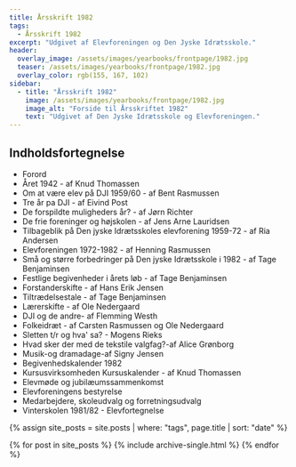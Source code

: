 ```yaml
---
title: Årsskrift 1982
tags:
  - Årsskrift 1982
excerpt: "Udgivet af Elevforeningen og Den Jyske Idrætsskole."
header:
  overlay_image: /assets/images/yearbooks/frontpage/1982.jpg
  teaser: /assets/images/yearbooks/frontpage/1982.jpg
  overlay_color: rgb(155, 167, 102)
sidebar:
  - title: "Årsskrift 1982"
    image: /assets/images/yearbooks/frontpage/1982.jpg
    image_alt: "Forside til Årsskriftet 1982"
    text: "Udgivet af Den Jyske Idrætsskole og Elevforeningen."
---
```


## Indholdsfortegnelse

- Forord
- Året 1942 - af Knud Thomassen 
- Om at være elev på DJI 1959/60 - af Bent Rasmussen
- Tre år pa DJI - af Eivind Post
- De forspildte muligheders år? - af Jørn Richter
- De frie foreninger og højskolen - af Jens Arne Lauridsen
- Tilbageblik på Den jyske Idrætsskoles elevforening 1959-72 - af Ria Andersen
- Elevforeningen 1972-1982 - af Henning Rasmussen
- Små og større forbedringer på Den jyske Idrætsskole i 1982 - af Tage Benjaminsen
- Festlige begivenheder i årets løb - af Tage Benjaminsen
- Forstanderskifte - af Hans Erik Jensen
- Tiltrædelsestale - af Tage Benjaminsen
- Lærerskifte - af Ole Nedergaard
- DJI og de andre- af Flemming Westh
- Folkeidræt - af Carsten Rasmussen og Ole Nedergaard
- Sletten t/r og hva' sa? - Mogens Rieks
- Hvad sker der med de tekstile valgfag?-af Alice Grønborg
- Musik-og dramadage-af Signy Jensen
- Begivenhedskalender 1982
- Kursusvirksomheden Kursuskalender - af Knud Thomassen
- Elevmøde og jubilæumssammenkomst
- Elevforeningens bestyrelse
- Medarbejdere, skoleudvalg og forretningsudvalg
- Vinterskolen 1981/82 - Elevfortegnelse

{% assign site_posts = site.posts | where: "tags", page.title | sort: "date" %}

<div class="grid__wrapper">
  {% for post in site_posts %}
    {% include archive-single.html %}
  {% endfor %}
</div>
